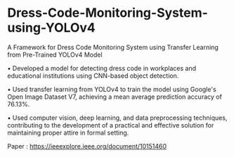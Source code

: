 # Dress-Code-Monitoring-System-using-YOLOv4
A Framework for Dress Code Monitoring System using Transfer Learning from Pre-Trained YOLOv4 Model

• Developed a model for detecting dress code in workplaces and educational institutions using CNN-based object detection.

• Used transfer learning from YOLOv4 to train the model using Google's Open Image Dataset V7, achieving a mean average 
prediction accuracy of 76.13%.

• Used computer vision, deep learning, and data preprocessing techniques, contributing to the development of a practical and 
effective solution for maintaining proper attire in formal setting.

Paper : https://ieeexplore.ieee.org/document/10151460
